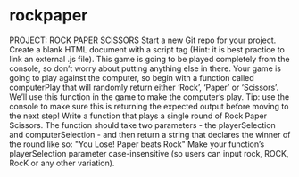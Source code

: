 # rockpaper
PROJECT: ROCK PAPER SCISSORS
Start a new Git repo for your project.
Create a blank HTML document with a script tag (Hint: it is best practice to link an external .js file).
This game is going to be played completely from the console, so don’t worry about putting anything else in there.
Your game is going to play against the computer, so begin with a function called computerPlay that will randomly return either ‘Rock’, ‘Paper’ or ‘Scissors’.
We’ll use this function in the game to make the computer’s play.
Tip: use the console to make sure this is returning the expected output before moving to the next step!
Write a function that plays a single round of Rock Paper Scissors.
The function should take two parameters - the playerSelection and computerSelection - and then return a string that declares the winner of the round like so: "You Lose! Paper beats Rock"
Make your function’s playerSelection parameter case-insensitive (so users can input rock, ROCK, RocK or any other variation).
